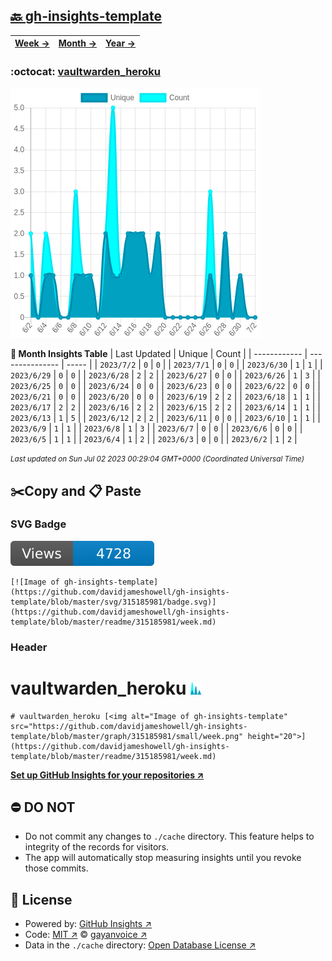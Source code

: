 ## [🔙 gh-insights-template](https://github.com/davidjameshowell/gh-insights-template)
| [**Week →**](https://github.com/davidjameshowell/gh-insights-template/blob/master/readme/315185981/week.md) | [**Month →**](https://github.com/davidjameshowell/gh-insights-template/blob/master/readme/315185981/month.md) | [**Year →**](https://github.com/davidjameshowell/gh-insights-template/blob/master/readme/315185981/year.md) |
 | ------------ | --------------- | ----- |

### :octocat: [vaultwarden_heroku](https://github.com/davidjameshowell/vaultwarden_heroku)
![Image of gh-insights-template](https://github.com/davidjameshowell/gh-insights-template/blob/master/graph/315185981/large/month.png)

**:calendar: Month Insights Table**
| Last Updated | Unique | Count |
 | ------------ | --------------- | ----- |
 | `2023/7/2` |  `0` | `0` |
 | `2023/7/1` |  `0` | `0` |
 | `2023/6/30` |  `1` | `1` |
 | `2023/6/29` |  `0` | `0` |
 | `2023/6/28` |  `2` | `2` |
 | `2023/6/27` |  `0` | `0` |
 | `2023/6/26` |  `1` | `3` |
 | `2023/6/25` |  `0` | `0` |
 | `2023/6/24` |  `0` | `0` |
 | `2023/6/23` |  `0` | `0` |
 | `2023/6/22` |  `0` | `0` |
 | `2023/6/21` |  `0` | `0` |
 | `2023/6/20` |  `0` | `0` |
 | `2023/6/19` |  `2` | `2` |
 | `2023/6/18` |  `1` | `1` |
 | `2023/6/17` |  `2` | `2` |
 | `2023/6/16` |  `2` | `2` |
 | `2023/6/15` |  `2` | `2` |
 | `2023/6/14` |  `1` | `1` |
 | `2023/6/13` |  `1` | `5` |
 | `2023/6/12` |  `2` | `2` |
 | `2023/6/11` |  `0` | `0` |
 | `2023/6/10` |  `1` | `1` |
 | `2023/6/9` |  `1` | `1` |
 | `2023/6/8` |  `1` | `3` |
 | `2023/6/7` |  `0` | `0` |
 | `2023/6/6` |  `0` | `0` |
 | `2023/6/5` |  `1` | `1` |
 | `2023/6/4` |  `1` | `2` |
 | `2023/6/3` |  `0` | `0` |
 | `2023/6/2` |  `1` | `2` |

<small><i>Last updated on Sun Jul 02 2023 00:29:04 GMT+0000 (Coordinated Universal Time)</i></small>

## ✂️Copy and 📋 Paste
### SVG Badge
[![Image of gh-insights-template](https://github.com/davidjameshowell/gh-insights-template/blob/master/svg/315185981/badge.svg)](https://github.com/davidjameshowell/gh-insights-template/blob/master/readme/315185981/week.md)
```readme
[![Image of gh-insights-template](https://github.com/davidjameshowell/gh-insights-template/blob/master/svg/315185981/badge.svg)](https://github.com/davidjameshowell/gh-insights-template/blob/master/readme/315185981/week.md)
```
### Header
# vaultwarden_heroku [<img alt="Image of gh-insights-template" src="https://github.com/davidjameshowell/gh-insights-template/blob/master/graph/315185981/small/week.png" height="20">](https://github.com/davidjameshowell/gh-insights-template/blob/master/readme/315185981/week.md)
```readme
# vaultwarden_heroku [<img alt="Image of gh-insights-template" src="https://github.com/davidjameshowell/gh-insights-template/blob/master/graph/315185981/small/week.png" height="20">](https://github.com/davidjameshowell/gh-insights-template/blob/master/readme/315185981/week.md)
```
[**Set up GitHub Insights for your repositories ↗️**](https://github.com/gayanvoice/github-insights)
## ⛔ DO NOT
- Do not commit any changes to `./cache` directory. This feature helps to integrity of the records for visitors.
- The app will automatically stop measuring insights until you revoke those commits.
## 📄 License
- Powered by: [GitHub Insights ↗️](https://github.com/gayanvoice/github-insights)
- Code: [MIT ↗️](./LICENSE) © [gayanvoice ↗️](https://github.com/gayanvoice)
- Data in the `./cache` directory: [Open Database License ↗️](https://opendatacommons.org/licenses/odbl/1-0/)